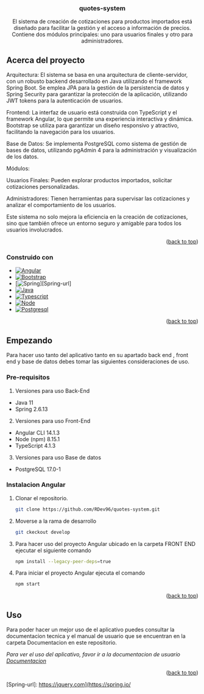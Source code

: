 <!-- PROJECT LOGO -->
<br />
<div align="center">

  <h3 align="center">quotes-system</h3>

  <p align="center">
    El sistema de creación de cotizaciones para productos importados está diseñado para facilitar la gestión y el acceso a información de precios. Contiene dos módulos principales: uno para usuarios finales y otro para administradores.
  </p>
</div>



<!-- ABOUT THE PROJECT -->
## Acerca del proyecto

Arquitectura: El sistema se basa en una arquitectura de cliente-servidor, con un robusto backend desarrollado en Java utilizando el framework Spring Boot. Se emplea JPA para la gestión de la persistencia de datos y Spring Security para garantizar la protección de la aplicación, utilizando JWT tokens para la autenticación de usuarios.

Frontend: La interfaz de usuario está construida con TypeScript y el framework Angular, lo que permite una experiencia interactiva y dinámica. Bootstrap se utiliza para garantizar un diseño responsivo y atractivo, facilitando la navegación para los usuarios.

Base de Datos: Se implementa PostgreSQL como sistema de gestión de bases de datos, utilizando pgAdmin 4 para la administración y visualización de los datos.

Módulos:

Usuarios Finales: Pueden explorar productos importados, solicitar cotizaciones personalizadas.

Administradores: Tienen herramientas para supervisar las cotizaciones y analizar el comportamiento de los usuarios.

Este sistema no solo mejora la eficiencia en la creación de cotizaciones, sino que también ofrece un entorno seguro y amigable para todos los usuarios involucrados.

<p align="right">(<a href="#readme-top">back to top</a>)</p>



### Construido con

* [![Angular][Angular.io]][Angular-url]
* [![Bootstrap][Bootstrap.com]][Bootstrap-url]
* [![Spring][Spring.com]][Spring-url]
* [![Java][Java.com]][Java-url]
* [![Typescript][Typescript.com]][Typescript-url]
* [![Node][Node.com]][Node-url]
* [![Postgresql][Postgresql.com]][Postgresql-url]

<p align="right">(<a href="#readme-top">back to top</a>)</p>



<!-- GETTING STARTED -->
## Empezando

Para hacer uso tanto del aplicativo tanto en su apartado back end , front end y base de datos debes tomar las siguientes consideraciones de uso.

### Pre-requisitos


1. Versiones para uso Back-End
*	Java 11
*	Spring 2.6.13

2. Versiones para uso Front-End
* Angular CLI 14.1.3
* Node (npm) 8.15.1
* TypeScript 4.1.3
   
3. Versiones para uso Base de datos
* PostgreSQL 17.0-1

### Instalacion Angular

1. Clonar el repositorio.
   ```sh
   git clone https://github.com/RDev96/quotes-system.git
   ```
2. Moverse a la rama de desarrollo
   ```sh
   git ckeckout develop
   ```
3. Para hacer uso del proyecto Angular ubicado en la carpeta FRONT END ejecutar el siguiente comando
   ```sh
   npm install --legacy-peer-deps=true
   ```
4. Para iniciar el proyecto Angular ejecuta el comando
   ```js
   npm start
   ```


<p align="right">(<a href="#readme-top">back to top</a>)</p>



<!-- USAGE EXAMPLES -->
## Uso

Para poder hacer un mejor uso de el aplicativo puedes consultar la documentacion tecnica y el manual de usuario que se encuentran en la carpeta Documentacion en este repositorio.

_Para ver el uso del aplicativo, favor ir a la documentacion de usuario [Documentacion](https://github.com/RDev96/quotessystem/tree/main/DOCUMENTOS)_

<p align="right">(<a href="#readme-top">back to top</a>)</p>


<!-- MARKDOWN LINKS & IMAGES -->
<!-- https://www.markdownguide.org/basic-syntax/#reference-style-links -->
[contributors-shield]: https://img.shields.io/github/contributors/othneildrew/Best-README-Template.svg?style=for-the-badge
[contributors-url]: https://github.com/othneildrew/Best-README-Template/graphs/contributors
[forks-shield]: https://img.shields.io/github/forks/othneildrew/Best-README-Template.svg?style=for-the-badge
[forks-url]: https://github.com/othneildrew/Best-README-Template/network/members
[stars-shield]: https://img.shields.io/github/stars/othneildrew/Best-README-Template.svg?style=for-the-badge
[stars-url]: https://github.com/othneildrew/Best-README-Template/stargazers
[issues-shield]: https://img.shields.io/github/issues/othneildrew/Best-README-Template.svg?style=for-the-badge
[issues-url]: https://github.com/othneildrew/Best-README-Template/issues
[license-shield]: https://img.shields.io/github/license/othneildrew/Best-README-Template.svg?style=for-the-badge
[license-url]: https://github.com/othneildrew/Best-README-Template/blob/master/LICENSE.txt
[linkedin-shield]: https://img.shields.io/badge/-LinkedIn-black.svg?style=for-the-badge&logo=linkedin&colorB=555
[linkedin-url]: https://linkedin.com/in/othneildrew
[Angular.io]: https://img.shields.io/badge/Angular_Cli-V_14.1.3-DD0031?style=for-the-badge&logo=angular&logoColor=DD0031
[Angular-url]: https://angular.io/
[Bootstrap.com]: https://img.shields.io/badge/Bootstrap-563D7C?style=for-the-badge&logo=bootstrap&logoColor=white
[Bootstrap-url]: https://getbootstrap.com
[Spring.com]: https://img.shields.io/badge/Spring-V_2.6.13-6cb52d?style=for-the-badge&logo=spring&logoColor=6cb52d
[Spring-url]: https://jquery.com](https://spring.io/

[Typescript.com]: https://img.shields.io/badge/Typescript-V_4.1.3-20232A?style=for-the-badge&logo=typescript&logoColor=white
[Typescript-url]: https://www.typescriptlang.org/
[Java.com]: https://img.shields.io/badge/Java-V_11-20232A?style=for-the-badge&logo=openjdk&logoColor=white
[Java-url]: https://www.java.com/es/
[Node.com]: https://img.shields.io/badge/Node-V_8.15.1-6cb52d?style=for-the-badge&logo=Node.js&logoColor=6cb52d
[Node-url]: https://www.java.com/es/
[Postgresql.com]: https://img.shields.io/badge/Postgresql-V_17.0.1-20232A?style=for-the-badge&logo=postgresql&logoColor=white
[Postgresql-url]: https://www.postgresql.org/

